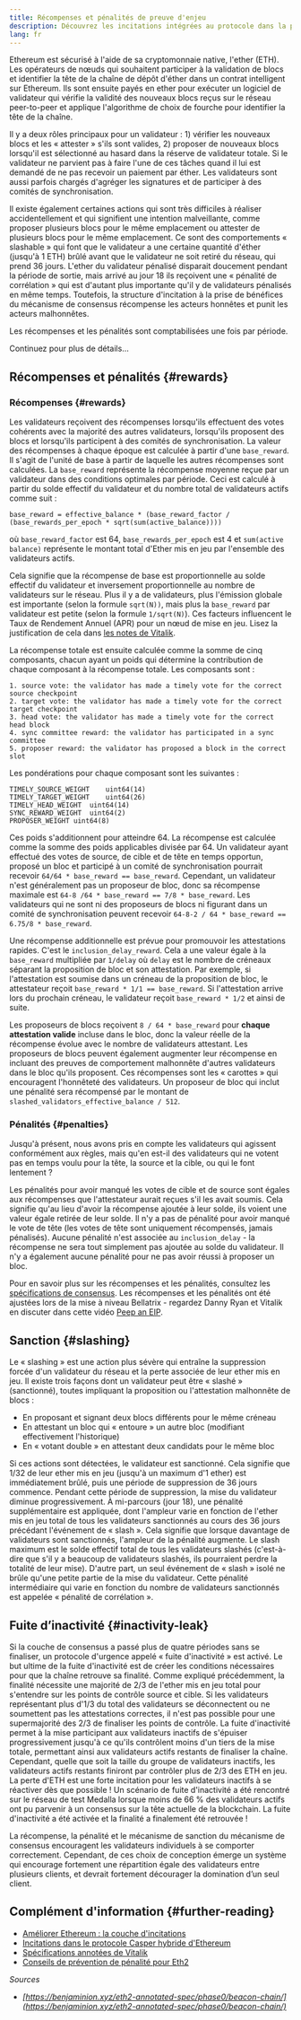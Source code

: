 ```yaml
---
title: Récompenses et pénalités de preuve d'enjeu
description: Découvrez les incitations intégrées au protocole dans la preuve de mise en jeu d'Ethereum.
lang: fr
---
```


Ethereum est sécurisé à l'aide de sa cryptomonnaie native, l'ether (ETH). Les opérateurs de nœuds qui souhaitent participer à la validation de blocs et identifier la tête de la chaîne de dépôt d'éther dans un contrat intelligent sur Ethereum. Ils sont ensuite payés en ether pour exécuter un logiciel de validateur qui vérifie la validité des nouveaux blocs reçus sur le réseau peer-to-peer et applique l'algorithme de choix de fourche pour identifier la tête de la chaîne.

Il y a deux rôles principaux pour un validateur : 1) vérifier les nouveaux blocs et les « attester » s'ils sont valides, 2) proposer de nouveaux blocs lorsqu'il est sélectionné au hasard dans la réserve de validateur totale. Si le validateur ne parvient pas à faire l'une de ces tâches quand il lui est demandé de ne pas recevoir un paiement par éther. Les validateurs sont aussi parfois chargés d'agréger les signatures et de participer à des comités de synchronisation.

Il existe également certaines actions qui sont très difficiles à réaliser accidentellement et qui signifient une intention malveillante, comme proposer plusieurs blocs pour le même emplacement ou attester de plusieurs blocs pour le même emplacement. Ce sont des comportements « slashable » qui font que le validateur a une certaine quantité d'éther (jusqu'à 1 ETH) brûlé avant que le validateur ne soit retiré du réseau, qui prend 36 jours. L'ether du validateur pénalisé disparait doucement pendant la période de sortie, mais arrivé au jour 18 ils reçoivent une « pénalité de corrélation » qui est d'autant plus importante qu'il y de validateurs pénalisés en même temps. Toutefois, la structure d'incitation à la prise de bénéfices du mécanisme de consensus récompense les acteurs honnêtes et punit les acteurs malhonnêtes.

Les récompenses et les pénalités sont comptabilisées une fois par période.

Continuez pour plus de détails...

## Récompenses et pénalités {#rewards}

### Récompenses {#rewards}

Les validateurs reçoivent des récompenses lorsqu'ils effectuent des votes cohérents avec la majorité des autres validateurs, lorsqu'ils proposent des blocs et lorsqu'ils participent à des comités de synchronisation. La valeur des récompenses à chaque époque est calculée à partir d'une `base_reward`. Il s'agit de l'unité de base à partir de laquelle les autres récompenses sont calculées. La `base_reward` représente la récompense moyenne reçue par un validateur dans des conditions optimales par période. Ceci est calculé à partir du solde effectif du validateur et du nombre total de validateurs actifs comme suit :

```
base_reward = effective_balance * (base_reward_factor / (base_rewards_per_epoch * sqrt(sum(active_balance))))
```

où `base_reward_factor` est 64, `base_rewards_per_epoch` est 4 et `sum(active balance)` représente le montant total d'Ether mis en jeu par l'ensemble des validateurs actifs.

Cela signifie que la récompense de base est proportionnelle au solde effectif du validateur et inversement proportionnelle au nombre de validateurs sur le réseau. Plus il y a de validateurs, plus l'émission globale est importante (selon la formule `sqrt(N))`, mais plus la `base_reward` par validateur est petite (selon la formule `1/sqrt(N)`). Ces facteurs influencent le Taux de Rendement Annuel (APR) pour un nœud de mise en jeu. Lisez la justification de cela dans [les notes de Vitalik](https://notes.ethereum.org/@vbuterin/rkhCgQteN?type=view#Base-rewards).

La récompense totale est ensuite calculée comme la somme de cinq composants, chacun ayant un poids qui détermine la contribution de chaque composant à la récompense totale. Les composants sont :

```
1. source vote: the validator has made a timely vote for the correct source checkpoint
2. target vote: the validator has made a timely vote for the correct target checkpoint
3. head vote: the validator has made a timely vote for the correct head block
4. sync committee reward: the validator has participated in a sync committee
5. proposer reward: the validator has proposed a block in the correct slot
```

Les pondérations pour chaque composant sont les suivantes :

```
TIMELY_SOURCE_WEIGHT    uint64(14)
TIMELY_TARGET_WEIGHT    uint64(26)
TIMELY_HEAD_WEIGHT  uint64(14)
SYNC_REWARD_WEIGHT  uint64(2)
PROPOSER_WEIGHT uint64(8)
```

Ces poids s'additionnent pour atteindre 64. La récompense est calculée comme la somme des poids applicables divisée par 64. Un validateur ayant effectué des votes de source, de cible et de tête en temps opportun, proposé un bloc et participé à un comité de synchronisation pourrait recevoir `64/64 * base_reward == base_reward`. Cependant, un validateur n'est généralement pas un proposeur de bloc, donc sa récompense maximale est `64-8 /64 * base_reward == 7/8 * base_reward`. Les validateurs qui ne sont ni des proposeurs de blocs ni figurant dans un comité de synchronisation peuvent recevoir `64-8-2 / 64 * base_reward == 6.75/8 * base_reward`.

Une récompense additionnelle est prévue pour promouvoir les attestations rapides. C'est le `inclusion_delay_reward`. Cela a une valeur égale à la `base_reward` multipliée par `1/delay` où `delay` est le nombre de créneaux séparant la proposition de bloc et son attestation. Par exemple, si l'attestation est soumise dans un créneau de la proposition de bloc, le attestateur reçoit `base_reward * 1/1 == base_reward`. Si l'attestation arrive lors du prochain créneau, le validateur reçoit `base_reward * 1/2` et ainsi de suite.

Les proposeurs de blocs reçoivent `8 / 64 * base_reward` pour **chaque attestation valide** incluse dans le bloc, donc la valeur réelle de la récompense évolue avec le nombre de validateurs attestant. Les proposeurs de blocs peuvent également augmenter leur récompense en incluant des preuves de comportement malhonnête d'autres validateurs dans le bloc qu'ils proposent. Ces récompenses sont les « carottes » qui encouragent l'honnêteté des validateurs. Un proposeur de bloc qui inclut une pénalité sera récompensé par le montant de `slashed_validators_effective_balance / 512`.

### Pénalités {#penalties}

Jusqu'à présent, nous avons pris en compte les validateurs qui agissent conformément aux règles, mais qu'en est-il des validateurs qui ne votent pas en temps voulu pour la tête, la source et la cible, ou qui le font lentement ?

Les pénalités pour avoir manqué les votes de cible et de source sont égales aux récompenses que l'attestateur aurait reçues s'il les avait soumis. Cela signifie qu'au lieu d'avoir la récompense ajoutée à leur solde, ils voient une valeur égale retirée de leur solde. Il n'y a pas de pénalité pour avoir manqué le vote de tête (les votes de tête sont uniquement récompensés, jamais pénalisés). Aucune pénalité n'est associée au `inclusion_delay` - la récompense ne sera tout simplement pas ajoutée au solde du validateur. Il n'y a également aucune pénalité pour ne pas avoir réussi à proposer un bloc.

Pour en savoir plus sur les récompenses et les pénalités, consultez les [spécifications de consensus](https://github.com/ethereum/consensus-specs/blob/dev/specs/altair/beacon-chain.md). Les récompenses et les pénalités ont été ajustées lors de la mise à niveau Bellatrix - regardez Danny Ryan et Vitalik en discuter dans cette vidéo [Peep an EIP](https://www.youtube.com/watch?v=iaAEGs1DMgQ).

## Sanction {#slashing}

Le « slashing » est une action plus sévère qui entraîne la suppression forcée d'un validateur du réseau et la perte associée de leur ether mis en jeu. Il existe trois façons dont un validateur peut être « slashé » (sanctionné), toutes impliquant la proposition ou l'attestation malhonnête de blocs :

- En proposant et signant deux blocs différents pour le même créneau
- En attestant un bloc qui « entoure » un autre bloc (modifiant effectivement l'historique)
- En « votant double » en attestant deux candidats pour le même bloc

Si ces actions sont détectées, le validateur est sanctionné. Cela signifie que 1/32 de leur ether mis en jeu (jusqu'à un maximum d'1 ether) est immédiatement brûlé, puis une période de suppression de 36 jours commence. Pendant cette période de suppression, la mise du validateur diminue progressivement. À mi-parcours (jour 18), une pénalité supplémentaire est appliquée, dont l'ampleur varie en fonction de l'ether mis en jeu total de tous les validateurs sanctionnés au cours des 36 jours précédant l'événement de « slash ». Cela signifie que lorsque davantage de validateurs sont sanctionnés, l'ampleur de la pénalité augmente. Le slash maximum est le solde effectif total de tous les validateurs slashés (c'est-à-dire que s'il y a beaucoup de validateurs slashés, ils pourraient perdre la totalité de leur mise). D'autre part, un seul événement de « slash » isolé ne brûle qu'une petite partie de la mise du validateur. Cette pénalité intermédiaire qui varie en fonction du nombre de validateurs sanctionnés est appelée « pénalité de corrélation ».

## Fuite d’inactivité {#inactivity-leak}

Si la couche de consensus a passé plus de quatre périodes sans se finaliser, un protocole d'urgence appelé « fuite d'inactivité » est activé. Le but ultime de la fuite d'inactivité est de créer les conditions nécessaires pour que la chaîne retrouve sa finalité. Comme expliqué précédemment, la finalité nécessite une majorité de 2/3 de l'ether mis en jeu total pour s'entendre sur les points de contrôle source et cible. Si les validateurs représentant plus d'1/3 du total des validateurs se déconnectent ou ne soumettent pas les attestations correctes, il n'est pas possible pour une supermajorité des 2/3 de finaliser les points de contrôle. La fuite d'inactivité permet à la mise participant aux validateurs inactifs de s'épuiser progressivement jusqu'à ce qu'ils contrôlent moins d'un tiers de la mise totale, permettant ainsi aux validateurs actifs restants de finaliser la chaîne. Cependant, quelle que soit la taille du groupe de validateurs inactifs, les validateurs actifs restants finiront par contrôler plus de 2/3 des ETH en jeu. La perte d'ETH est une forte incitation pour les validateurs inactifs à se réactiver dès que possible ! Un scénario de fuite d'inactivité a été rencontré sur le réseau de test Medalla lorsque moins de 66 % des validateurs actifs ont pu parvenir à un consensus sur la tête actuelle de la blockchain. La fuite d'inactivité a été activée et la finalité a finalement été retrouvée !

La récompense, la pénalité et le mécanisme de sanction du mécanisme de consensus encouragent les validateurs individuels à se comporter correctement. Cependant, de ces choix de conception émerge un système qui encourage fortement une répartition égale des validateurs entre plusieurs clients, et devrait fortement décourager la domination d’un seul client.

## Complément d'information {#further-reading}

- [Améliorer Ethereum : la couche d'incitations](https://eth2book.info/altair/part2/incentives)
- [Incitations dans le protocole Casper hybride d'Ethereum](https://arxiv.org/pdf/1903.04205.pdf)
- [Spécifications annotées de Vitalik](https://github.com/ethereum/annotated-spec/blob/master/phase0/beacon-chain.md#rewards-and-penalties-1)
- [Conseils de prévention de pénalité pour Eth2](https://medium.com/prysmatic-labs/eth2-slashing-prevention-tips-f6faa5025f50)

_Sources_

- _[https://benjaminion.xyz/eth2-annotated-spec/phase0/beacon-chain/](https://benjaminion.xyz/eth2-annotated-spec/phase0/beacon-chain/)_
